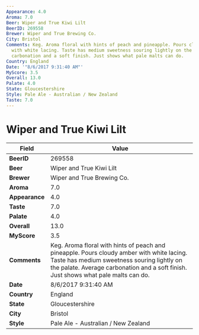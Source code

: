 ```yaml
---
Appearance: 4.0
Aroma: 7.0
Beer: Wiper and True Kiwi Lilt
BeerID: 269558
Brewer: Wiper and True Brewing Co.
City: Bristol
Comments: Keg. Aroma floral with hints of peach and pineapple. Pours cloudy amber
  with white lacing. Taste has medium sweetness souring lightly on the palate. Average
  carbonation and a soft finish. Just shows what pale malts can do.
Country: England
Date: '"8/6/2017 9:31:40 AM"'
MyScore: 3.5
Overall: 13.0
Palate: 4.0
State: Gloucestershire
Style: Pale Ale - Australian / New Zealand
Taste: 7.0
---
```


# Wiper and True Kiwi Lilt

| Field         | Value |
|---------------|-------|
| **BeerID** | 269558 |
| **Beer** | Wiper and True Kiwi Lilt |
| **Brewer** | Wiper and True Brewing Co. |
| **Aroma** | 7.0 |
| **Appearance** | 4.0 |
| **Taste** | 7.0 |
| **Palate** | 4.0 |
| **Overall** | 13.0 |
| **MyScore** | 3.5 |
| **Comments** | Keg. Aroma floral with hints of peach and pineapple. Pours cloudy amber with white lacing. Taste has medium sweetness souring lightly on the palate. Average carbonation and a soft finish. Just shows what pale malts can do. |
| **Date** | 8/6/2017 9:31:40 AM |
| **Country** | England |
| **State** | Gloucestershire |
| **City** | Bristol |
| **Style** | Pale Ale - Australian / New Zealand |
